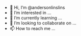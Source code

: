 - 👋 Hi, I’m @andersonlinslins
- 👀 I’m interested in ...
- 🌱 I’m currently learning ...
- 💞️ I’m looking to collaborate on ...
- 📫 How to reach me ...

<!---
andersonlinslins/andersonlinslins is a ✨ special ✨ repository because its `README.md` (this file) appears on your GitHub profile.
You can click the Preview link to take a look at your changes.
--->
